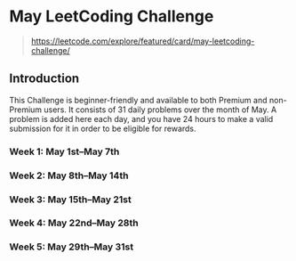 # May LeetCoding Challenge

> https://leetcode.com/explore/featured/card/may-leetcoding-challenge/

## Introduction
This Challenge is beginner-friendly and available to both Premium and non-Premium users. It consists of 31 daily problems over the month of May. A problem is added here each day, and you have 24 hours to make a valid submission for it in order to be eligible for rewards.  


### Week 1: May 1st–May 7th

### Week 2: May 8th–May 14th

### Week 3: May 15th–May 21st

### Week 4: May 22nd–May 28th

### Week 5: May 29th–May 31st



